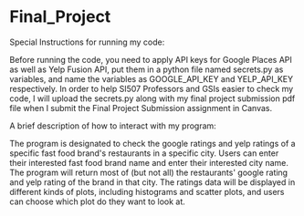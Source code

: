 # Final_Project

Special Instructions for running my code:

Before running the code, you need to apply API keys for Google Places API as well as Yelp Fusion API, put them in a python file named secrets.py as variables, 
and name the variables as GOOGLE_API_KEY and YELP_API_KEY respectively. In order to help SI507 Professors and GSIs easier to check my code, I will upload the secrets.py
along with my final project submission pdf file when I submit the Final Project Submission assignment in Canvas.

A brief description of how to interact with my program:

The program is designated to check the google ratings and yelp ratings of a specific fast food brand's restaurants in a specific city.
Users can enter their interested fast food brand name and enter their interested city name. The program will return most of (but not all) the restaurants' google rating 
and yelp rating of the brand in that city. The ratings data will be displayed in different kinds of plots, including histograms and scatter plots,
and users can choose which plot do they want to look at.
